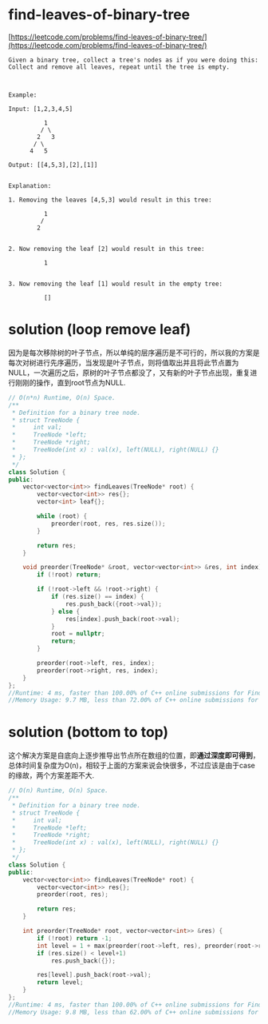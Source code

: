 # find-leaves-of-binary-tree

[https://leetcode.com/problems/find-leaves-of-binary-tree/](https://leetcode.com/problems/find-leaves-of-binary-tree/)

```
Given a binary tree, collect a tree's nodes as if you were doing this: Collect and remove all leaves, repeat until the tree is empty.



Example:

Input: [1,2,3,4,5]

          1
         / \
        2   3
       / \
      4   5

Output: [[4,5,3],[2],[1]]


Explanation:

1. Removing the leaves [4,5,3] would result in this tree:

          1
         /
        2


2. Now removing the leaf [2] would result in this tree:

          1


3. Now removing the leaf [1] would result in the empty tree:

          []
```


# solution (loop remove leaf)

因为是每次移除树的叶子节点，所以单纯的层序遍历是不可行的，所以我的方案是每次对树进行先序遍历，当发现是叶子节点，则将值取出并且将此节点置为NULL，一次遍历之后，原树的叶子节点都没了，又有新的叶子节点出现，重复进行刚刚的操作，直到root节点为NULL.

```c++
// O(n*n) Runtime, O(n) Space.
/**
 * Definition for a binary tree node.
 * struct TreeNode {
 *     int val;
 *     TreeNode *left;
 *     TreeNode *right;
 *     TreeNode(int x) : val(x), left(NULL), right(NULL) {}
 * };
 */
class Solution {
public:
    vector<vector<int>> findLeaves(TreeNode* root) {
        vector<vector<int>> res{};
        vector<int> leaf{};

        while (root) {
            preorder(root, res, res.size());
        }

        return res;
    }

    void preorder(TreeNode* &root, vector<vector<int>> &res, int index) {
        if (!root) return;

        if (!root->left && !root->right) {
            if (res.size() == index) {
                res.push_back({root->val});
            } else {
                res[index].push_back(root->val);
            }
            root = nullptr;
            return;
        }

        preorder(root->left, res, index);
        preorder(root->right, res, index);
    }
};
//Runtime: 4 ms, faster than 100.00% of C++ online submissions for Find Leaves of Binary Tree.
//Memory Usage: 9.7 MB, less than 72.00% of C++ online submissions for Find Leaves of Binary Tree.
```

# solution (bottom to top)

这个解决方案是自底向上逐步推导出节点所在数组的位置，即**通过深度即可得到**，总体时间复杂度为O(n)，相较于上面的方案来说会快很多，不过应该是由于case的缘故，两个方案差距不大.

```c++
// O(n) Runtime, O(n) Space.
/**
 * Definition for a binary tree node.
 * struct TreeNode {
 *     int val;
 *     TreeNode *left;
 *     TreeNode *right;
 *     TreeNode(int x) : val(x), left(NULL), right(NULL) {}
 * };
 */
class Solution {
public:
    vector<vector<int>> findLeaves(TreeNode* root) {
        vector<vector<int>> res{};
        preorder(root, res);

        return res;
    }

    int preorder(TreeNode* root, vector<vector<int>> &res) {
        if (!root) return -1;
        int level = 1 + max(preorder(root->left, res), preorder(root->right, res));
        if (res.size() < level+1)
            res.push_back({});

        res[level].push_back(root->val);
        return level;
    }
};
//Runtime: 4 ms, faster than 100.00% of C++ online submissions for Find Leaves of Binary Tree.
//Memory Usage: 9.8 MB, less than 62.00% of C++ online submissions for Find Leaves of Binary Tree.
```
